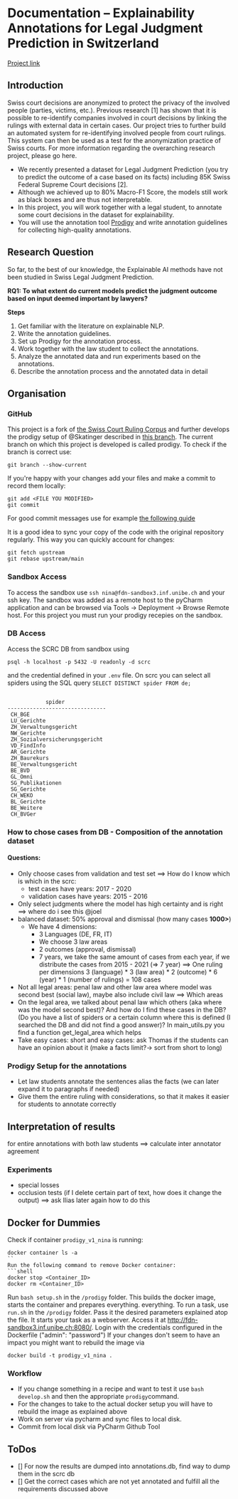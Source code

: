 # Documentation – Explainability Annotations for Legal Judgment Prediction in Switzerland
[Project link](https://www.digitale-nachhaltigkeit.unibe.ch/studies/bachelor_s__and_master_s_theses_at_inf/natural_language_processing/explainability_annotations_for_legal_judgment_prediction_in_switzerland/index_eng.html)
## Introduction
Swiss court decisions are anonymized to protect the privacy of the involved people (parties, victims, etc.). Previous research [1] has shown that it is possible to re-identify companies involved in court decisions by linking the rulings with external data in certain cases.
Our project tries to further build an automated system for re-identifying involved people from court rulings.
This system can then be used as a test for the anonymization practice of Swiss courts. For more information regarding the overarching research project, please go here.

- We recently presented a dataset for Legal Judgment Prediction (you try to predict the outcome of a case based on its facts) including 85K Swiss Federal Supreme Court decisions [2].
- Although we achieved up to 80% Macro-F1 Score, the models still work as black boxes and are thus not interpretable.
- In this project, you will work together with a legal student, to annotate some court decisions in the dataset for explainability.
- You will use the annotation tool [Prodigy](https://prodi.gy/) and write annotation guidelines for collecting high-quality annotations.

## Research Question

So far, to the best of our knowledge, the Explainable AI methods have not been studied in Swiss Legal Judgment Prediction.

__RQ1: To what extent do current models predict the judgment outcome based on input deemed important by lawyers?__

__Steps__
1. Get familiar with the literature on explainable NLP.
2. Write the annotation guidelines.
3. Set up Prodigy for the annotation process.
4. Work together with the law student to collect the annotations.
5. Analyze the annotated data and run experiments based on the annotations.
6. Describe the annotation process and the annotated data in detail

## Organisation
### GitHub
This project is a fork of [the Swiss Court Ruling Corpus](https://github.com/JoelNiklaus/SwissCourtRulingCorpus.git) and further develops the prodigy setup of @Skatinger described in [this branch](https://github.com/Skatinger/SwissCourtRulingCorpus/tree/prodigy).
The current branch on which this project is developed is called prodigy.
To check if the branch is correct use:
```shell
git branch --show-current
```
If you're happy with your changes add your files and make a commit to record them locally:
```shell
git add <FILE YOU MODIFIED>
git commit
```
For good commit messages use for example [the following guide](https://chris.beams.io/posts/git-commit/)

It is a good idea to sync your copy of the code with the original repository regularly. This way you can quickly account for changes:
```shell
git fetch upstream
git rebase upstream/main
```

### Sandbox Access
To access the sandbox use ``ssh nina@fdn-sandbox3.inf.unibe.ch`` and your ssh key. The sandbox was added as a remote host to the pyCharm application and can be browsed via Tools -> Deployment -> Browse Remote host. For this project you must run your prodigy recepies on the sandbox.

### DB Access
Access the SCRC DB from sandbox using

```shell
psql -h localhost -p 5432 -U readonly -d scrc
```
and the credential defined in your ``.env`` file.
On scrc you can select all spiders using the SQL query ``SELECT DISTINCT spider FROM de;``

```

            spider
-------------------------------
 CH_BGE
 LU_Gerichte
 ZH_Verwaltungsgericht
 NW_Gerichte
 ZH_Sozialversicherungsgericht
 VD_FindInfo
 AR_Gerichte
 ZH_Baurekurs
 BE_Verwaltungsgericht
 BE_BVD
 GL_Omni
 SG_Publikationen
 SG_Gerichte
 CH_WEKO
 BL_Gerichte
 BE_Weitere
 CH_BVGer
```
### How to chose cases from DB - Composition of the annotation dataset
#### Questions:
- Only choose cases from validation and test set ==> How do I know which is which in the scrc:
    * test cases have years: 2017 - 2020
    * validation cases have years: 2015 - 2016
- Only select judgments where the model has high certainty and is right ==> where do i see this @joel
- balanced dataset: 50% approval and dismissal (how many cases __1000>__)
    - We have 4 dimensions:
        - 3 Languages (DE, FR, IT)
        - We choose 3 law areas
        - 2 outcomes (approval, dismissal)
        - 7 years, we take the same amount of cases from each year, if we distribute the cases from 2015 - 2021 (=> 7 year)
    ==> One ruling per dimensions 3 (language) * 3 (law area) * 2 (outcome) * 6 (year) * 1 (number of rulings) = 108 cases
- Not all legal areas: penal law and other law area where model was second best (social law), maybe also include civil law ==> Which areas
- On the legal area, we talked about penal law which others (aka where was the model second best)? And how do I find these cases in the DB? (Do you have a list of spiders or a certain column where this is defined (I searched the DB and did not find a good answer)?
In main_utils.py you find a function get_legal_area which helps
- Take easy cases: short and easy cases: ask Thomas if the students can have an opinion about it (make a facts limit?-> sort from short to long)

### Prodigy Setup for the annotations
- Let law students annotate the sentences alias the facts (we can later expand it to paragraphs if needed)
- Give them the entire ruling with considerations, so that it makes it easier for students to annotate correctly

## Interpretation of results
for entire annotations with both law students ==> calculate inter annotator agreement

### Experiments
- special losses
- occlusion tests (if I delete certain part of text, how does it change the output)
==> ask Ilias later again how to do this

## Docker for Dummies

Check if container `prodigy_v1_nina` is running:
```shell
docker container ls -a
``
Run the following command to remove Docker container:
```shell
docker stop <Container_ID>
docker rm <Container_ID>
```
Run `bash setup.sh` in the `/prodigy` folder. This builds the docker image, starts the container and prepares everything.
everything.
To run a task, use `run.sh` in the `/prodigy` folder. Pass it the desired parameters explained atop the file. It starts
your task as a webserver. Access it at http://fdn-sandbox3.inf.unibe.ch:8080/. Login with the credentials configured in the Dockerfile ("admin": "password")
If your changes don't seem to have an impact you might want to rebuild the image via
```shell
docker build -t prodigy_v1_nina .
```
### Workflow
- If you change something in a recipe and want to test it use ``bash develop.sh`` and then the appropriate ``prodigy``command.
- For the changes to take to the actual docker setup you will have to rebuild the image as explained above
- Work on server via pycharm and sync files to local disk.
- Commit from local disk via PyCharm Github Tool

## ToDos
- [] For now the results are dumped into annotations.db, find way to dump them in the scrc db
- [] Get the correct cases which are not yet annotated and fulfill all the requirements discussed above


